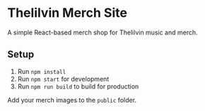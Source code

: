 
# Thelilvin Merch Site

A simple React-based merch shop for Thelilvin music and merch.

## Setup

1. Run `npm install`
2. Run `npm start` for development
3. Run `npm run build` to build for production

Add your merch images to the `public` folder.

